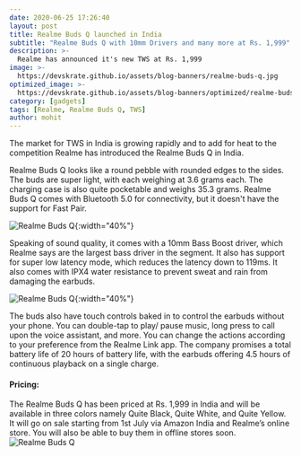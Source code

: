 ```yaml
---
date: 2020-06-25 17:26:40
layout: post
title: Realme Buds Q launched in India
subtitle: "Realme Buds Q with 10mm Drivers and many more at Rs. 1,999"
description: >-
  Realme has announced it's new TWS at Rs. 1,999
image: >-
  https://devskrate.github.io/assets/blog-banners/realme-buds-q.jpg
optimized_image: >-
  https://devskrate.github.io/assets/blog-banners/optimized/realme-buds-q.webp
category: [gadgets]
tags: [Realme, Realme Buds Q, TWS]
author: mohit
---
```


The market for TWS in India is growing rapidly and to add for heat to the competition Realme has introduced the Realme Buds Q in India.

Realme Buds Q looks like a round pebble with rounded edges to the sides. The buds are super light, with each weighing at 3.6 grams each. The charging case is also quite pocketable and weighs 35.3 grams. Realme Buds Q comes with Bluetooth 5.0 for connectivity, but it doesn't have the support for Fast Pair.

![Realme Buds Q](https://devskrate.github.io/assets/images/realme/realme-buds-q-earbuds-and-case.webp){:width="40%"}

Speaking of sound quality, it comes with a 10mm Bass Boost driver, which Realme says are the largest bass driver in the segment. It also has support for super low latency mode, which reduces the latency down to 119ms. It also comes with IPX4 water resistance to prevent sweat and rain from damaging the earbuds.

![Realme Buds Q](https://devskrate.github.io/assets/images/realme/realme-buds-q-earbuds.webp){:width="40%"}

The buds also have touch controls baked in to control the earbuds without your phone. You can double-tap to play/ pause music, long press to call upon the voice assistant, and more. You can change the actions according to your preference from the Realme Link app. The company promises a total battery life of 20 hours of battery life, with the earbuds offering 4.5 hours of continuous playback on a single charge.

#### Pricing:

The Realme Buds Q has been priced at Rs. 1,999 in India and will be available in three colors namely Quite Black, Quite White, and Quite Yellow. It will go on sale starting from 1st July via Amazon India and Realme’s online store. You will also be able to buy them in offline stores soon.
![Realme Buds Q](https://devskrate.github.io/assets/images/realme/realme-buds-q-colors.webp)
